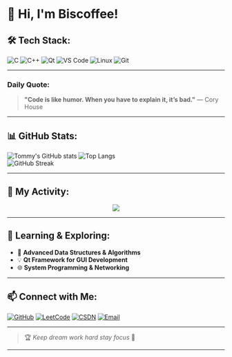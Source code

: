 # 👋 Hi, I'm Biscoffee!

## 🛠 Tech Stack:
![C](https://img.shields.io/badge/-C-00599C?style=flat-square&logo=c)
![C++](https://img.shields.io/badge/-C++-00599C?style=flat-square&logo=cplusplus)
![Qt](https://img.shields.io/badge/-Qt-41CD52?style=flat-square&logo=qt)
![VS Code](https://img.shields.io/badge/-VSCode-007ACC?style=flat-square&logo=visual-studio-code)
![Linux](https://img.shields.io/badge/-Linux-FCC624?style=flat-square&logo=linux)
![Git](https://img.shields.io/badge/-Git-F05032?style=flat-square&logo=git)

---

### **Daily Quote:**
> **"Code is like humor. When you have to explain it, it’s bad."** — Cory House

---


## 📊 GitHub Stats:
![Tommy's GitHub stats](https://github-readme-stats.vercel.app/api?username=Biscoffee&show_icons=true&theme=tokyonight) 
![Top Langs](https://github-readme-stats.vercel.app/api/top-langs/?username=Tommy-MrWu&layout=compact&theme=tokyonight)  
![GitHub Streak](https://github-readme-streak-stats.herokuapp.com/?user=Tommy-MrWu&theme=radical)  

---

## 🌱 My Activity:
<div align="center">
  <img src="https://github-readme-activity-graph.vercel.app/graph?username=Biscoffee&theme=xcode&hide_border=true" />
</div>

---

## 🌱 Learning & Exploring:
- 🚀 **Advanced Data Structures & Algorithms**
- 💡 **Qt Framework for GUI Development**
- 🌐 **System Programming & Networking**

---


## 📫 Connect with Me:
[![GitHub](https://img.shields.io/badge/-GitHub-181717?style=flat-square&logo=github)](https://github.com/Biscoffee)
[![LeetCode](https://img.shields.io/badge/-LeetCode-FFA116?style=flat-square&logo=leetcode)](https://leetcode.cn/u/wu-tong-1ms/)
[![CSDN](https://img.shields.io/badge/-CSDN-DC382D?style=flat-square&logo=csdn)](https://blog.csdn.net/2402_86720949?spm=1000.2115.3001.5343)
[![Email](https://img.shields.io/badge/-Email-D14836?style=flat-square&logo=gmail&logoColor=white)](mailto:17813123671@163.com)

---

> 🏆 *Keep dream   work hard   stay focus* 🚀

---
